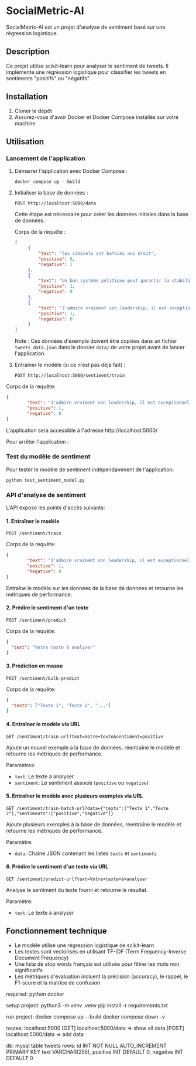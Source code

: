 # SocialMetric-AI

SocialMetric-AI est un projet d'analyse de sentiment basé sur une régression logistique.

## Description

Ce projet utilise scikit-learn pour analyser le sentiment de tweets. Il implémente une régression logistique pour classifier les tweets en sentiments "positifs" ou "négatifs".

## Installation

1. Cloner le dépôt
2. Assurez-vous d'avoir Docker et Docker Compose installés sur votre machine

## Utilisation

### Lancement de l'application

1. Démarrer l'application avec Docker Compose :
   ```
   docker compose up --build
   ```

2. Initialiser la base de données :
   ```
   POST http://localhost:5000/data
   ```
   Cette étape est nécessaire pour créer les données initiales dans la base de données.

   Corps de la requête :
   ```json
   [
        {
            "text": "les ciminels ont bafoués nos droit",
            "positive": 0,
            "negative": 1
        },
        {
            "text": "Un bon système politique peut garantir la stabilité et la prospérité d'un pays.",
            "positive": 1,
            "negative": 0
        },
        {
            "text": "J'admire vraiment son leadership, il est exceptionnel !",
            "positive": 1,
            "negative": 0
        }
   ]
   ```

   Note : Ces données d'exemple doivent être copiées dans un fichier `tweets_data.json` dans le dossier `data/` de votre projet avant de lancer l'application.

3. Entraîner le modèle (si ce n'est pas déjà fait) :
   ```
   POST http://localhost:5000/sentiment/train
   ```
Corps de la requête:
```json
{
        "text": "J'admire vraiment son leadership, il est exceptionnel !",
        "positive": 1,
        "negative": 0
}
```
L'application sera accessible à l'adresse http://localhost:5000/

Pour arrêter l'application :

### Test du modèle de sentiment

Pour tester le modèle de sentiment indépendamment de l'application:

```
python test_sentiment_model.py
```

### API d'analyse de sentiment

L'API expose les points d'accès suivants:

#### 1. Entraîner le modèle

```
POST /sentiment/train
```
Corps de la requête:
```json
{
        "text": "J'admire vraiment son leadership, il est exceptionnel !",
        "positive": 1,
        "negative": 0
}
```

Entraîne le modèle sur les données de la base de données et retourne les métriques de performance.

#### 2. Prédire le sentiment d'un texte

```
POST /sentiment/predict
```

Corps de la requête:
```json
{
  "text": "Votre texte à analyser"
}
```

#### 3. Prédiction en masse

```
POST /sentiment/bulk-predict
```

Corps de la requête:
```json
{
  "texts": ["Texte 1", "Texte 2", "..."]
}
```

#### 4. Entraîner le modèle via URL

```
GET /sentiment/train-url?text=Votre+texte&sentiment=positive
```

Ajoute un nouvel exemple à la base de données, réentraîne le modèle et retourne les métriques de performance.

Paramètres:
- `text`: Le texte à analyser
- `sentiment`: Le sentiment associé (`positive` ou `negative`)

#### 5. Entraîner le modèle avec plusieurs exemples via URL

```
GET /sentiment/train-batch-url?data={"texts":["Texte 1","Texte 2"],"sentiments":["positive","negative"]}
```

Ajoute plusieurs exemples à la base de données, réentraîne le modèle et retourne les métriques de performance.

Paramètre:
- `data`: Chaîne JSON contenant les listes `texts` et `sentiments`

#### 6. Prédire le sentiment d'un texte via URL

```
GET /sentiment/predict-url?text=Votre+texte+à+analyser
```

Analyse le sentiment du texte fourni et retourne le résultat.

Paramètre:
- `text`: Le texte à analyser

## Fonctionnement technique

- Le modèle utilise une régression logistique de scikit-learn
- Les textes sont vectorisés en utilisant TF-IDF (Term Frequency-Inverse Document Frequency)
- Une liste de stop words français est utilisée pour filtrer les mots non significatifs
- Les métriques d'évaluation incluent la précision (accuracy), le rappel, le F1-score et la matrice de confusion

required: 
python 
docker

setup project: 
python3 -m venv .venv 
pip install -r requirements.txt

run project:
docker compose up --build
docker compose down -v 

routes: 
localhost:5000
[GET] localhost:5000/data => show all data
[POST] localhost:5000/data => add data

db:
mysql 
table tweets 
rows: 
    id INT NOT NULL AUTO_INCREMENT PRIMARY KEY 
    text VARCHAR(255), 
    positive INT DEFAULT 0, 
    negative INT DEFAULT 0
